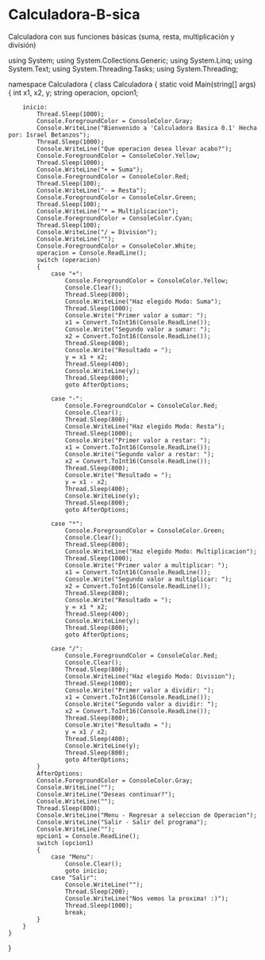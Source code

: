 # Calculadora-B-sica
Calculadora con sus funciones básicas (suma, resta, multiplicación y división)

using System;
using System.Collections.Generic;
using System.Linq;
using System.Text;
using System.Threading.Tasks;
using System.Threading;

namespace Calculadora
{
    class Calculadora
    {
        static void Main(string[] args)
        {
            int x1, x2, y;
            string operacion, opcion1;

        inicio:
            Thread.Sleep(1000);
            Console.ForegroundColor = ConsoleColor.Gray;
            Console.WriteLine("Bienvenido a 'Calculadora Basica 0.1' Hecha por: Israel Betanzos");
            Thread.Sleep(1000);
            Console.WriteLine("Que operacion desea llevar acabo?");
            Console.ForegroundColor = ConsoleColor.Yellow;
            Thread.Sleep(1000);
            Console.WriteLine("+ = Suma");
            Console.ForegroundColor = ConsoleColor.Red;
            Thread.Sleep(100);
            Console.WriteLine("- = Resta");
            Console.ForegroundColor = ConsoleColor.Green;
            Thread.Sleep(100);
            Console.WriteLine("* = Multiplicacion");
            Console.ForegroundColor = ConsoleColor.Cyan;
            Thread.Sleep(100);
            Console.WriteLine("/ = Division");
            Console.WriteLine("");
            Console.ForegroundColor = ConsoleColor.White;
            operacion = Console.ReadLine();
            switch (operacion)
            {
                case "+":
                    Console.ForegroundColor = ConsoleColor.Yellow;
                    Console.Clear();
                    Thread.Sleep(800);
                    Console.WriteLine("Haz elegido Modo: Suma");
                    Thread.Sleep(1000);
                    Console.Write("Primer valor a sumar: ");
                    x1 = Convert.ToInt16(Console.ReadLine());
                    Console.Write("Segundo valor a sumar: ");
                    x2 = Convert.ToInt16(Console.ReadLine());
                    Thread.Sleep(800);
                    Console.Write("Resultado = ");
                    y = x1 + x2;
                    Thread.Sleep(400);
                    Console.WriteLine(y);
                    Thread.Sleep(800);
                    goto AfterOptions;

                case "-":
                    Console.ForegroundColor = ConsoleColor.Red;
                    Console.Clear();
                    Thread.Sleep(800);
                    Console.WriteLine("Haz elegido Modo: Resta");
                    Thread.Sleep(1000);
                    Console.Write("Primer valor a restar: ");
                    x1 = Convert.ToInt16(Console.ReadLine());
                    Console.Write("Segundo valor a restar: ");
                    x2 = Convert.ToInt16(Console.ReadLine());
                    Thread.Sleep(800);
                    Console.Write("Resultado = ");
                    y = x1 - x2;
                    Thread.Sleep(400);
                    Console.WriteLine(y);
                    Thread.Sleep(800);
                    goto AfterOptions;

                case "*":
                    Console.ForegroundColor = ConsoleColor.Green;
                    Console.Clear();
                    Thread.Sleep(800);
                    Console.WriteLine("Haz elegido Modo: Multiplicacion");
                    Thread.Sleep(1000);
                    Console.Write("Primer valor a multiplicar: ");
                    x1 = Convert.ToInt16(Console.ReadLine());
                    Console.Write("Segundo valor a multiplicar: ");
                    x2 = Convert.ToInt16(Console.ReadLine());
                    Thread.Sleep(800);
                    Console.Write("Resultado = ");
                    y = x1 * x2;
                    Thread.Sleep(400);
                    Console.WriteLine(y);
                    Thread.Sleep(800);
                    goto AfterOptions;

                case "/":
                    Console.ForegroundColor = ConsoleColor.Red;
                    Console.Clear();
                    Thread.Sleep(800);
                    Console.WriteLine("Haz elegido Modo: Division");
                    Thread.Sleep(1000);
                    Console.Write("Primer valor a dividir: ");
                    x1 = Convert.ToInt16(Console.ReadLine());
                    Console.Write("Segundo valor a dividir: ");
                    x2 = Convert.ToInt16(Console.ReadLine());
                    Thread.Sleep(800);
                    Console.Write("Resultado = ");
                    y = x1 / x2;
                    Thread.Sleep(400);
                    Console.WriteLine(y);
                    Thread.Sleep(800);
                    goto AfterOptions;
            }
            AfterOptions:
            Console.ForegroundColor = ConsoleColor.Gray;
            Console.WriteLine("");
            Console.WriteLine("Deseas continuar?");
            Console.WriteLine("");
            Thread.Sleep(800);
            Console.WriteLine("Menu - Regresar a seleccion de Operacion");
            Console.WriteLine("Salir - Salir del programa");
            Console.WriteLine("");
            opcion1 = Console.ReadLine();
            switch (opcion1)
            {
                case "Menu":
                    Console.Clear();
                    goto inicio;
                case "Salir":
                    Console.WriteLine("");
                    Thread.Sleep(200);
                    Console.WriteLine("Nos vemos la proxima! :)");
                    Thread.Sleep(1000);
                    break;
            }
        }
    }
}

